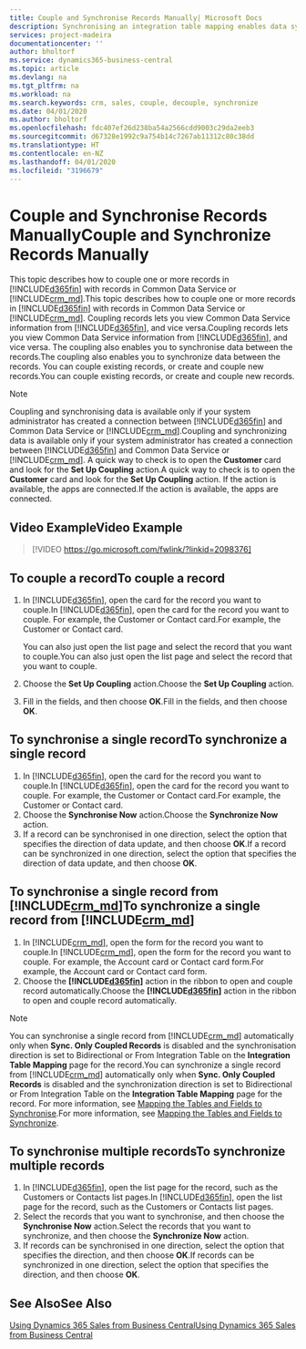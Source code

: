 ```yaml
---
title: Couple and Synchronise Records Manually| Microsoft Docs
description: Synchronising an integration table mapping enables data syncing in all records in a table in Business Central and Dynamics 365 Sales entity that are coupled.
services: project-madeira
documentationcenter: ''
author: bholtorf
ms.service: dynamics365-business-central
ms.topic: article
ms.devlang: na
ms.tgt_pltfrm: na
ms.workload: na
ms.search.keywords: crm, sales, couple, decouple, synchronize
ms.date: 04/01/2020
ms.author: bholtorf
ms.openlocfilehash: fdc407ef26d238ba54a2566cdd9003c29da2eeb3
ms.sourcegitcommit: d67328e1992c9a754b14c7267ab11312c80c38dd
ms.translationtype: HT
ms.contentlocale: en-NZ
ms.lasthandoff: 04/01/2020
ms.locfileid: "3196679"
---
```

# <a name="couple-and-synchronize-records-manually"></a><span data-ttu-id="39427-103">Couple and Synchronise Records Manually</span><span class="sxs-lookup"><span data-stu-id="39427-103">Couple and Synchronize Records Manually</span></span>
<span data-ttu-id="39427-104">This topic describes how to couple one or more records in [!INCLUDE[d365fin](includes/d365fin_md.md)] with records in Common Data Service or [!INCLUDE[crm_md](includes/crm_md.md)].</span><span class="sxs-lookup"><span data-stu-id="39427-104">This topic describes how to couple one or more records in [!INCLUDE[d365fin](includes/d365fin_md.md)] with records in Common Data Service or [!INCLUDE[crm_md](includes/crm_md.md)].</span></span> <span data-ttu-id="39427-105">Coupling records lets you view Common Data Service information from [!INCLUDE[d365fin](includes/d365fin_md.md)], and vice versa.</span><span class="sxs-lookup"><span data-stu-id="39427-105">Coupling records lets you view Common Data Service information from [!INCLUDE[d365fin](includes/d365fin_md.md)], and vice versa.</span></span> <span data-ttu-id="39427-106">The coupling also enables you to synchronise data between the records.</span><span class="sxs-lookup"><span data-stu-id="39427-106">The coupling also enables you to synchronize data between the records.</span></span> <span data-ttu-id="39427-107">You can couple existing records, or create and couple new records.</span><span class="sxs-lookup"><span data-stu-id="39427-107">You can couple existing records, or create and couple new records.</span></span>

> [!Note]
> <span data-ttu-id="39427-108">Coupling and synchronising data is available only if your system administrator has created a connection between [!INCLUDE[d365fin](includes/d365fin_md.md)] and Common Data Service or [!INCLUDE[crm_md](includes/crm_md.md)].</span><span class="sxs-lookup"><span data-stu-id="39427-108">Coupling and synchronizing data is available only if your system administrator has created a connection between [!INCLUDE[d365fin](includes/d365fin_md.md)] and Common Data Service or [!INCLUDE[crm_md](includes/crm_md.md)].</span></span> <span data-ttu-id="39427-109">A quick way to check is to open the **Customer** card and look for the **Set Up Coupling** action.</span><span class="sxs-lookup"><span data-stu-id="39427-109">A quick way to check is to open the **Customer** card and look for the **Set Up Coupling** action.</span></span> <span data-ttu-id="39427-110">If the action is available, the apps are connected.</span><span class="sxs-lookup"><span data-stu-id="39427-110">If the action is available, the apps are connected.</span></span>   

## <a name="video-example"></a><span data-ttu-id="39427-111">Video Example</span><span class="sxs-lookup"><span data-stu-id="39427-111">Video Example</span></span>

> [!VIDEO https://go.microsoft.com/fwlink/?linkid=2098376]

## <a name="to-couple-a-record"></a><span data-ttu-id="39427-112">To couple a record</span><span class="sxs-lookup"><span data-stu-id="39427-112">To couple a record</span></span>  
1.  <span data-ttu-id="39427-113">In [!INCLUDE[d365fin](includes/d365fin_md.md)], open the card for the record you want to couple.</span><span class="sxs-lookup"><span data-stu-id="39427-113">In [!INCLUDE[d365fin](includes/d365fin_md.md)], open the card for the record you want to couple.</span></span> <span data-ttu-id="39427-114">For example, the Customer or Contact card.</span><span class="sxs-lookup"><span data-stu-id="39427-114">For example, the Customer or Contact card.</span></span>  

    <span data-ttu-id="39427-115">You can also just open the list page and select the record that you want to couple.</span><span class="sxs-lookup"><span data-stu-id="39427-115">You can also just open the list page and select the record that you want to couple.</span></span>  

2.  <span data-ttu-id="39427-116">Choose the **Set Up Coupling** action.</span><span class="sxs-lookup"><span data-stu-id="39427-116">Choose the **Set Up Coupling** action.</span></span>  
3.  <span data-ttu-id="39427-117">Fill in the fields, and then choose **OK**.</span><span class="sxs-lookup"><span data-stu-id="39427-117">Fill in the fields, and then choose **OK**.</span></span>  

## <a name="to-synchronize-a-single-record"></a><span data-ttu-id="39427-118">To synchronise a single record</span><span class="sxs-lookup"><span data-stu-id="39427-118">To synchronize a single record</span></span>  
1.  <span data-ttu-id="39427-119">In [!INCLUDE[d365fin](includes/d365fin_md.md)], open the card for the record you want to couple.</span><span class="sxs-lookup"><span data-stu-id="39427-119">In [!INCLUDE[d365fin](includes/d365fin_md.md)], open the card for the record you want to couple.</span></span> <span data-ttu-id="39427-120">For example, the Customer or Contact card.</span><span class="sxs-lookup"><span data-stu-id="39427-120">For example, the Customer or Contact card.</span></span>  
2.  <span data-ttu-id="39427-121">Choose the **Synchronise Now** action.</span><span class="sxs-lookup"><span data-stu-id="39427-121">Choose the **Synchronize Now** action.</span></span>  
3.  <span data-ttu-id="39427-122">If a record can be synchronised in one direction, select the option that specifies the direction of data update, and then choose **OK**.</span><span class="sxs-lookup"><span data-stu-id="39427-122">If a record can be synchronized in one direction, select the option that specifies the direction of data update, and then choose **OK**.</span></span>  

## <a name="to-synchronize-a-single-record-from-crm_md"></a><span data-ttu-id="39427-123">To synchronise a single record from [!INCLUDE[crm_md](includes/crm_md.md)]</span><span class="sxs-lookup"><span data-stu-id="39427-123">To synchronize a single record from [!INCLUDE[crm_md](includes/crm_md.md)]</span></span>  
1.  <span data-ttu-id="39427-124">In [!INCLUDE[crm_md](includes/crm_md.md)], open the form for the record you want to couple.</span><span class="sxs-lookup"><span data-stu-id="39427-124">In [!INCLUDE[crm_md](includes/crm_md.md)], open the form for the record you want to couple.</span></span> <span data-ttu-id="39427-125">For example, the Account card or Contact card form.</span><span class="sxs-lookup"><span data-stu-id="39427-125">For example, the Account card or Contact card form.</span></span>  
2.  <span data-ttu-id="39427-126">Choose the **[!INCLUDE[d365fin](includes/d365fin_md.md)]** action in the ribbon to open and couple record automatically.</span><span class="sxs-lookup"><span data-stu-id="39427-126">Choose the **[!INCLUDE[d365fin](includes/d365fin_md.md)]** action in the ribbon to open and couple record automatically.</span></span>

> [!Note]
> <span data-ttu-id="39427-127">You can synchronise a single record from [!INCLUDE[crm_md](includes/crm_md.md)] automatically only when **Sync. Only Coupled Records** is disabled and the synchronisation direction is set to Bidirectional or From Integration Table on the **Integration Table Mapping** page for the record.</span><span class="sxs-lookup"><span data-stu-id="39427-127">You can synchronize a single record from [!INCLUDE[crm_md](includes/crm_md.md)] automatically only when **Sync. Only Coupled Records** is disabled and the synchronization direction is set to Bidirectional or From Integration Table on the **Integration Table Mapping** page for the record.</span></span> <span data-ttu-id="39427-128">For more information, see [Mapping the Tables and Fields to Synchronise](admin-how-to-modify-table-mappings-for-synchronization.md#creating-new-records).</span><span class="sxs-lookup"><span data-stu-id="39427-128">For more information, see [Mapping the Tables and Fields to Synchronize](admin-how-to-modify-table-mappings-for-synchronization.md#creating-new-records).</span></span>     

## <a name="to-synchronize-multiple-records"></a><span data-ttu-id="39427-129">To synchronise multiple records</span><span class="sxs-lookup"><span data-stu-id="39427-129">To synchronize multiple records</span></span>  
1.  <span data-ttu-id="39427-130">In [!INCLUDE[d365fin](includes/d365fin_md.md)], open the list page for the record, such as the Customers or Contacts list pages.</span><span class="sxs-lookup"><span data-stu-id="39427-130">In [!INCLUDE[d365fin](includes/d365fin_md.md)], open the list page for the record, such as the Customers or Contacts list pages.</span></span>  
2.  <span data-ttu-id="39427-131">Select the records that you want to synchronise, and then choose the **Synchronise Now** action.</span><span class="sxs-lookup"><span data-stu-id="39427-131">Select the records that you want to synchronize, and then choose the **Synchronize Now** action.</span></span>  
3.  <span data-ttu-id="39427-132">If records can be synchronised in one direction, select the option that specifies the direction, and then choose **OK**.</span><span class="sxs-lookup"><span data-stu-id="39427-132">If records can be synchronized in one direction, select the option that specifies the direction, and then choose **OK**.</span></span>  

## <a name="see-also"></a><span data-ttu-id="39427-133">See Also</span><span class="sxs-lookup"><span data-stu-id="39427-133">See Also</span></span>  
[<span data-ttu-id="39427-134">Using Dynamics 365 Sales from Business Central</span><span class="sxs-lookup"><span data-stu-id="39427-134">Using Dynamics 365 Sales from Business Central</span></span>](marketing-integrate-dynamicscrm.md)
